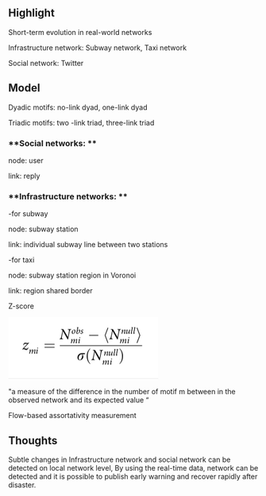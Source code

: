 **Highlight** 
--------------

Short-term evolution in real-world networks 

Infrastructure network: Subway network, Taxi network

Social network: Twitter

**Model**
---------

Dyadic motifs: no-link dyad, one-link dyad

Triadic motifs: two -link triad, three-link triad

### **Social networks: **

node: user

link: reply 

### **Infrastructure networks: **

-for subway

node: subway station

link: individual subway line between two stations 

-for taxi

node: subway station region in Voronoi

link: region shared border 

Z-score

![screenshot.png](resources/B8D1DB65645ABB0CB059FBACC098ED17.png)

"a measure of the difference in the number of motif m between in the observed network and its expected value “

Flow-based assortativity measurement

Thoughts 
---------

Subtle changes in Infrastructure network and social network can be detected on local network level, By using the real-time data, network can be detected and it is possible to publish early warning and recover rapidly after disaster.

